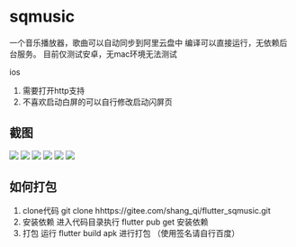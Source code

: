 # sqmusic

一个音乐播放器，歌曲可以自动同步到阿里云盘中
编译可以直接运行，无依赖后台服务。
目前仅测试安卓，无mac环境无法测试

ios
1. 需要打开http支持
2. 不喜欢启动白屏的可以自行修改启动闪屏页

## 截图
![](image/home.jpg)
![](image/drive.jpg)
![](image/set.jpg)
![](image/play.jpg)
![](image/lyric.jpg)
![](image/state.jpg)

## 如何打包
 1. clone代码
  git clone hhttps://gitee.com/shang_qi/flutter_sqmusic.git
 2. 安装依赖
  进入代码目录执行  flutter pub get   安装依赖
 3. 打包
 运行 flutter build apk  进行打包  （使用签名请自行百度）

